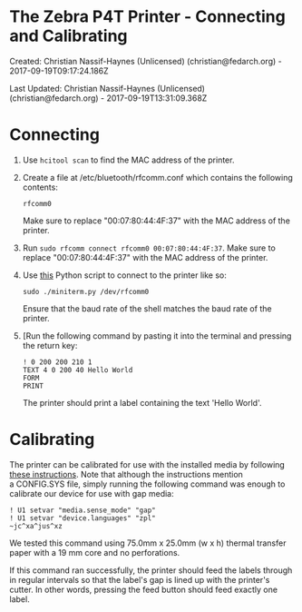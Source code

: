The Zebra P4T Printer - Connecting and Calibrating
===============================================================================================


Created: Christian Nassif-Haynes (Unlicensed) (christian\@fedarch.org) -
2017-09-19T09:17:24.186Z

Last Updated: Christian Nassif-Haynes (Unlicensed)
(christian\@fedarch.org) - 2017-09-19T13:31:09.368Z


 

Connecting
========================================

1.  Use `hcitool scan` to find the MAC address of the
    printer.
2.  Create a file at /etc/bluetooth/rfcomm.conf which contains the
    following contents:

        rfcomm0

    Make sure to replace \"00:07:80:44:4F:37\" with the MAC address of
    the printer.

3.  Run `sudo rfcomm connect rfcomm0 00:07:80:44:4F:37`. Make sure to
    replace \"00:07:80:44:4F:37\" with the MAC address of the
    printer.
4.  Use [this](http://sourceforge.net/p/pyserial/code/HEAD/tree/trunk/pyserial/serial/tools/miniterm.py)
    Python script to connect to the printer like
    so:

        sudo ./miniterm.py /dev/rfcomm0

    Ensure that the baud rate of the shell matches the baud rate of the
    printer.

5.  [Run the following command by pasting it into the terminal and
    pressing the return key:

        ! 0 200 200 210 1
        TEXT 4 0 200 40 Hello World
        FORM
        PRINT

    The printer should print a label containing the text \'Hello
    World\'.

Calibrating
=========================================

The printer can be calibrated for use with the installed media by
following [these instructions](https://km.zebra.com/kb/index?page=content&id=SO7452).
Note that although the instructions mention a CONFIG.SYS file, simply
running the following command was enough to calibrate our device for use
with gap media:

    ! U1 setvar "media.sense_mode" "gap"
    ! U1 setvar "device.languages" "zpl"
    ~jc^xa^jus^xz

We tested this command using 75.0mm x 25.0mm (w x h) thermal transfer
paper with a 19 mm core and no
perforations.

If this command ran successfully, the printer should feed the labels
through in regular intervals so that the label\'s gap is lined up with
the printer\'s cutter. In other words, pressing the feed button should
feed exactly one label.



</div>
